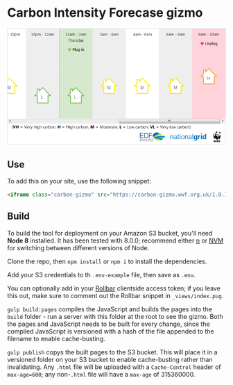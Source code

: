 # Carbon Intensity Forecase gizmo

![](screenshot.png)

## Use

To add this on your site, use the following snippet:

```html
<iframe class="carbon-gizmo" src="https://carbon-gizmo.wwf.org.uk/1.0.13--beta/" width="100%" height="400px" scrolling="no" style="border:0"></iframe>
```

## Build

To build the tool for deployment on your Amazon S3 bucket, you'll need **Node 8** installed. It has been tested with 8.0.0; recommend either [n](https://github.com/tj/n) or [NVM](https://github.com/creationix/nvm) for switching between different versions of Node.

Clone the repo, then `npm install` or `npm i` to install the dependencies.

Add your S3 credentials to th `.env-example` file, then save as `.env`.

You can optionally add in your [Rollbar](https://rollbar.com) clientside access token; if you leave this out, make sure to comment out the Rollbar snippet in `_views/index.pug`.

`gulp build:pages` compiles the JavaScript and builds the pages into the `build` folder - run a server with this folder at the root to see the gizmo. Both the pages and JavaScript needs to be built for every change, since the compiled JavaScript is versioned with a hash of the file appended to the filename to enable cache-busting.

`gulp publish` copys the built pages to the S3 bucket. This will place it in a versioned folder on your S3 bucket to enable cache-busting rather than invalidating. Any `.html` file will be uploaded with a `Cache-Control` header of `max-age=600`; any non-`.html` file will have a `max-age` of 315360000.